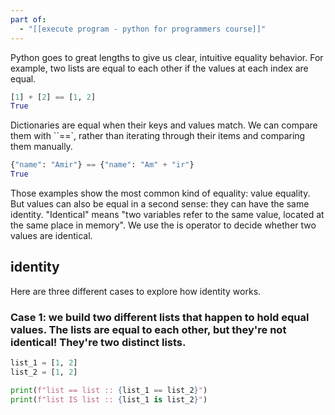 ```yaml
---
part of:
  - "[[execute program - python for programmers course]]"
---
```

Python goes to great lengths to give us clear, intuitive equality behavior. For example, two lists are equal to each other if the values at each index are equal.

```python
[1] + [2] == [1, 2]
True
```

Dictionaries are equal when their keys and values match. We can compare them with ``==`, rather than iterating through their items and comparing them manually.

```python
{"name": "Amir"} == {"name": "Am" + "ir"}
True
```

Those examples show the most common kind of equality: value equality. But values can also be equal in a second sense: they can have the same identity. "Identical" means "two variables refer to the same value, located at the same place in memory". We use the is operator to decide whether two values are identical.

## identity

Here are three different cases to explore how identity works.

### Case 1: we build two different lists that happen to hold equal values. The lists are equal to each other, but they're not identical! They're two distinct lists.

```python
list_1 = [1, 2]
list_2 = [1, 2]

print(f"list == list :: {list_1 == list_2}")
print(f"list IS list :: {list_1 is list_2}")
```
